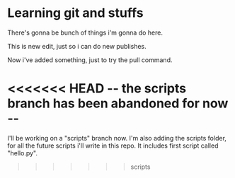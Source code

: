 # Learning git and stuffs

There's gonna be bunch of things i'm gonna do here.

This is new edit, just so i can do new publishes.

Now i've added something, just to try the pull command.

<<<<<<< HEAD
-- the scripts branch has been abandoned for now --
=======
I'll be working on a "scripts" branch now.
I'm also adding the scripts folder, for all the future scripts i'll write in this repo.
It includes first script called "hello.py".
>>>>>>> scripts
